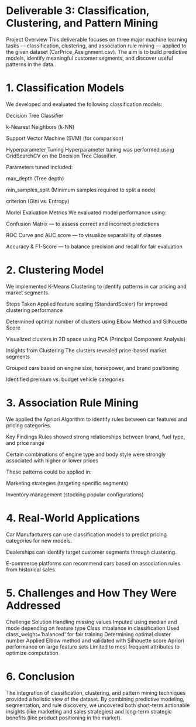 # Deliverable 3: Classification, Clustering, and Pattern Mining
Project Overview
This deliverable focuses on three major machine learning tasks — classification, clustering, and association rule mining — applied to the given dataset (CarPrice_Assignment.csv). The aim is to build predictive models, identify meaningful customer segments, and discover useful patterns in the data.

# 1. Classification Models
We developed and evaluated the following classification models:

Decision Tree Classifier

k-Nearest Neighbors (k-NN)

Support Vector Machine (SVM) (for comparison)

Hyperparameter Tuning
Hyperparameter tuning was performed using GridSearchCV on the Decision Tree Classifier.

Parameters tuned included:

max_depth (Tree depth)

min_samples_split (Minimum samples required to split a node)

criterion (Gini vs. Entropy)

Model Evaluation Metrics
We evaluated model performance using:

Confusion Matrix — to assess correct and incorrect predictions

ROC Curve and AUC score — to visualize separability of classes

Accuracy & F1-Score — to balance precision and recall for fair evaluation
# 2. Clustering Model
We implemented K-Means Clustering to identify patterns in car pricing and market segments.

Steps Taken
Applied feature scaling (StandardScaler) for improved clustering performance

Determined optimal number of clusters using Elbow Method and Silhouette Score

Visualized clusters in 2D space using PCA (Principal Component Analysis)

Insights from Clustering
The clusters revealed price-based market segments

Grouped cars based on engine size, horsepower, and brand positioning

Identified premium vs. budget vehicle categories
# 3. Association Rule Mining
We applied the Apriori Algorithm to identify rules between car features and pricing categories.

Key Findings
Rules showed strong relationships between brand, fuel type, and price range

Certain combinations of engine type and body style were strongly associated with higher or lower prices

These patterns could be applied in:

Marketing strategies (targeting specific segments)

Inventory management (stocking popular configurations)
# 4. Real-World Applications
Car Manufacturers can use classification models to predict pricing categories for new models.

Dealerships can identify target customer segments through clustering.

E-commerce platforms can recommend cars based on association rules from historical sales.
# 5. Challenges and How They Were Addressed
Challenge	Solution
Handling missing values	Imputed using median and mode depending on feature type
Class imbalance in classification	Used class_weight='balanced' for fair training
Determining optimal cluster number	Applied Elbow method and validated with Silhouette score
Apriori performance on large feature sets	Limited to most frequent attributes to optimize computation
# 6. Conclusion
The integration of classification, clustering, and pattern mining techniques provided a holistic view of the dataset. By combining predictive modeling, segmentation, and rule discovery, we uncovered both short-term actionable insights (like marketing and sales strategies) and long-term strategic benefits (like product positioning in the market).


